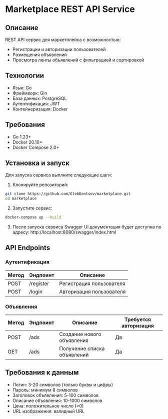 # Marketplace REST API Service

## Описание

REST API сервис для маркетплейса с возможностью:

- Регистрации и авторизации пользователей
- Размещения объявлений
- Просмотра ленты объявлений с фильтрацией и сортировкой

## Технологии

- Язык: Go
- Фреймворк: Gin
- База данных: PostgreSQL
- Аутентификация: JWT
- Контейнеризация: Docker

## Требования

- Go 1.23+
- Docker 20.10+
- Docker Compose 2.0+

## Установка и запуск

Для запуска сервиса выплните следующие шаги:

1) Клонируйте репозиторий:
```bash
git clone https://github.com/GlebDontsov/marketplace.git
cd marketplace
```
2) Запустите сервис: 
```bash
docker-compose up --build
```
3) После запуска сервиса Swagger UI документация будет доступна по адресу: http://localhost:8080/swagger/index.html

## API Endpoints

### Aутентификация

| Метод | Эндпоинт  | Описание                 |
|-------|-----------|--------------------------|
| POST  | /register | Регистрация пользователя |
| POST  | /login    | Авторизация пользователя |

### Объявления

| Метод | Эндпоинт | Описание                    | Требуется авторизация |
|-------|----------|-----------------------------|-----------------------|
| POST  | /ads     | Создание нового объявления  | Дв                    |
| GET   | /ads     | Получение списка объявлений | Да                   |

## Требования к данным

- Логин: 3-20 символов (только буквы и цифры)
- Пароль: минимум 8 символов
- Заголовок объявления: 5-100 символов
- Описание объявления: 10-1000 символов
- Цена: положительное число (>0)
- URL изображения: валидный URL
